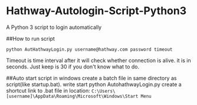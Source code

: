 Hathway-Autologin-Script-Python3
================================

A Python 3 script to login automatically

##How to run script

```python AutHathwayLogin.py username@hathway.com password timeout```

Timeout is time interval after it will check whether connection is alive. it is in seconds. Just keep is 30 if you don't know what to do.

##Auto start script in windows
create a batch file in same directory as script(like startup.bat). 
write start python AutohathwayLogin.py
create a shortcut link to .bat file in location: ```C:\Users\[username]\AppData\Roaming\Microsoft\Windows\Start Menu```

